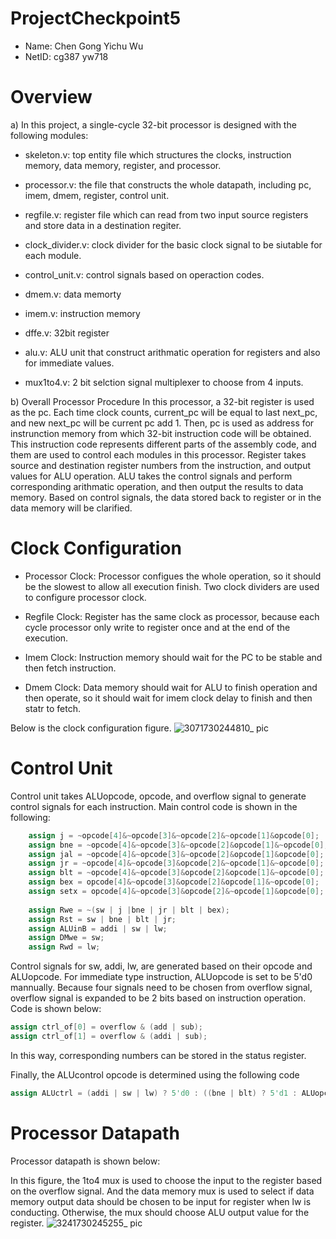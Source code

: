 # ProjectCheckpoint5
- Name: Chen Gong  Yichu Wu
- NetID: cg387  yw718

# Overview
a) In this project, a single-cycle 32-bit processor is designed with the following modules:
- skeleton.v: top entity file which structures the clocks, instruction memory, data memory, register, and processor.

- processor.v: the file that constructs the whole datapath, including pc, imem, dmem, register, control unit.
  
- regfile.v: register file which can read from two input source registers and store data in a destination regiter.
  
- clock_divider.v: clock divider for the basic clock signal to be siutable for each module.
  
- control_unit.v: control signals based on operaction codes.
  
- dmem.v: data memorty

- imem.v: instruction memory

- dffe.v: 32bit register

- alu.v: ALU unit that construct arithmatic operation for registers and also for immediate values.

- mux1to4.v: 2 bit selction signal multiplexer to choose from 4 inputs.

b) Overall Processor Procedure
In this processor, a 32-bit register is used as the pc. Each time clock counts, current_pc will be equal to last next_pc, and new next_pc will be current pc add 1. Then, pc is used as address for instrunction memory from which 32-bit instruction code will be obtained. This instruction code represents different parts of the assembly code, and them are used to control each modules in this processor. Register takes source and destination register numbers from the instruction, and output values for ALU operation. ALU takes the control signals and perform corresponding arithmatic operation, and then output the results to data memory. Based on control signals, the data stored back to register or in the data memory will be clarified.

# Clock Configuration
- Processor Clock: Processor configues the whole operation, so it should be the slowest to allow all execution finish. Two clock dividers are used to configure processor clock.

- Regfile Clock: Register has the same clock as processor, because each cycle processor only write to register once and at the end of the execution.

- Imem Clock: Instruction memory should wait for the PC to be stable and then fetch instruction.

- Dmem Clock: Data memory should wait for ALU to finish operation and then operate, so it should wait for imem clock delay to finish and then statr to fetch.

Below is the clock configuration figure.
![3071730244810_ pic](https://github.com/user-attachments/assets/a905620d-ff8e-4896-a7f1-78af8af44bc9)


# Control Unit
Control unit takes ALUopcode, opcode, and overflow signal to generate control signals for each instruction. Main control code is shown in the following: 

```Verilog
	assign j = ~opcode[4]&~opcode[3]&~opcode[2]&~opcode[1]&opcode[0];
	assign bne = ~opcode[4]&~opcode[3]&~opcode[2]&opcode[1]&~opcode[0];
	assign jal = ~opcode[4]&~opcode[3]&~opcode[2]&opcode[1]&opcode[0];
	assign jr = ~opcode[4]&~opcode[3]&opcode[2]&~opcode[1]&~opcode[0];
	assign blt = ~opcode[4]&~opcode[3]&opcode[2]&opcode[1]&~opcode[0];
	assign bex = opcode[4]&~opcode[3]&opcode[2]&opcode[1]&~opcode[0];
	assign setx = opcode[4]&~opcode[3]&opcode[2]&~opcode[1]&opcode[0];
	
	assign Rwe = ~(sw | j |bne | jr | blt | bex);
	assign Rst = sw | bne | blt | jr;
	assign ALUinB = addi | sw | lw;
	assign DMwe = sw;
	assign Rwd = lw;

```

Control signals for sw, addi, lw, are generated based on their opcode and ALUopcode. For immediate type instruction, ALUopcode is set to be 5'd0 mannually. 
Because four signals need to be chosen from overflow signal, overflow signal is expanded to be 2 bits based on instruction operation. Code is shown below:
```Verilog
assign ctrl_of[0] = overflow & (add | sub);
assign ctrl_of[1] = overflow & (addi | sub);
```
In this way, corresponding numbers can be stored in the status register.

Finally, the ALUcontrol opcode is determined using the following code
```Verilog
assign ALUctrl = (addi | sw | lw) ? 5'd0 : ((bne | blt) ? 5'd1 : ALUopcode);
```


# Processor Datapath
Processor datapath is shown below:

In this figure, the 1to4 mux is used to choose the input to the register based on the overflow signal. And the data memory mux is used to select if data memory output data should be chosen to be input for register when lw is conducting. Otherwise, the mux should choose ALU output value for the register.
![3241730245255_ pic](https://github.com/user-attachments/assets/bdb20b51-7660-4813-93ee-9be4b6db259f)

